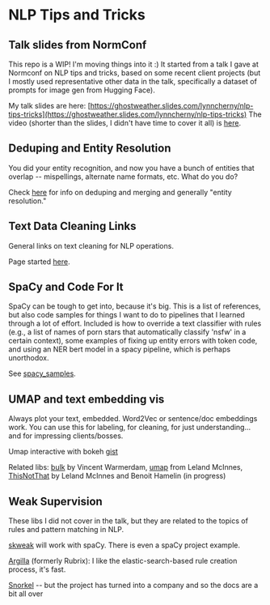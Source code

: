 
# NLP Tips and Tricks

## Talk slides from NormConf

This repo is a WIP!  I'm moving things into it :) It started from a talk I gave at Normconf on NLP tips and tricks, based on some recent client projects (but I mostly used representative other data in the talk, specifically a dataset of prompts for image gen from Hugging Face).

My talk slides are here:
[https://ghostweather.slides.com/lynncherny/nlp-tips-tricks](https://ghostweather.slides.com/lynncherny/nlp-tips-tricks)
The video (shorter than the slides, I didn't have time to cover it all) is [here](https://www.youtube.com/watch?v=Rs92i_xrBLo&t=2s).


## Deduping and Entity Resolution

You did your entity recognition, and now you have a bunch of entities that overlap -- mispellings, alternate name formats, etc.  What do you do?

Check [here](dedupe_link_text.md) for info on deduping and merging and generally "entity resolution."

## Text Data Cleaning Links

General links on text cleaning for NLP operations.

Page started [here](text_cleaning.md).


## SpaCy and Code For It

SpaCy can be tough to get into, because it's big. This is a list of references, but also code samples for things I want to do to pipelines that I learned through a lot of effort.  Included is how to override a text classifier with rules (e.g., a list of names of porn stars that automatically classify 'nsfw' in a certain context), some examples of fixing up entity errors with token code, and using an NER bert model in a spacy pipeline, which is perhaps unorthodox.

See [spacy_samples](spacy_components.md).

 
## UMAP and text embedding vis

Always plot your text, embedded.  Word2Vec or sentence/doc embeddings work.  You can use this for labeling, for cleaning, for just understanding... and for impressing clients/bosses.

Umap interactive with bokeh [gist](https://gist.github.com/arnicas/78fa9b62e40a6762e1ad4246ce4fc53d)

Related libs: [bulk](https://github.com/koaning/bulk) by Vincent Warmerdam, [umap](https://github.com/lmcinnes/umap) from Leland McInnes, [ThisNotThat](https://github.com/TutteInstitute/thisnotthat) by Leland McInnes and Benoit Hamelin (in progress)


## Weak Supervision

These libs I did not cover in the talk, but they are related to the topics of rules and pattern matching in NLP.

[skweak](https://github.com/NorskRegnesentral/skweak) will work with spaCy.
There is even a spaCy project example.

[Argilla](https://github.com/argilla-io/argilla) (formerly Rubrix): I like the elastic-search-based rule creation process, it's fast.

[Snorkel](https://www.snorkel.org/use-cases/01-spam-tutorial) -- but the project has turned into a company and so the docs are a bit all over



